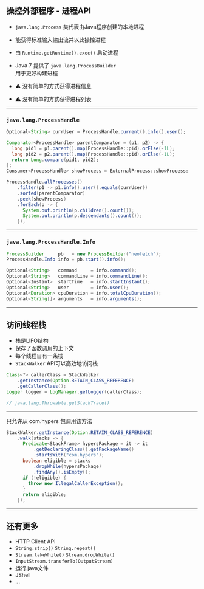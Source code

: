 ## 操控外部程序 - 进程API

- `java.lang.Process` 类代表由Java程序创建的本地进程
- 能获得标准输入输出流并以此操控进程
- 由 `Runtime.getRuntime().exec()` 启动进程
- Java 7 提供了 `java.lang.ProcessBuilder` \
  用于更好构建进程

- ⚠️ 没有简单的方式获得进程信息
- ⚠️ 没有简单的方式获得进程列表

---

###  `java.lang.ProcessHandle`

```java
Optional<String> currUser = ProcessHandle.current().info().user();

Comparator<ProcessHandle> parentComparator = (p1, p2) -> {
  long pid1 = p1.parent().map(ProcessHandle::pid).orElse(-1L);
  long pid2 = p2.parent().map(ProcessHandle::pid).orElse(-1L);
  return Long.compare(pid1, pid2);
};
Consumer<ProcessHandle> showProcess = ExternalProcess::showProcess;

ProcessHandle.allProcesses()
    .filter(p1 -> p1.info().user().equals(currUser))
    .sorted(parentComparator)
    .peek(showProcess)
    .forEach(p -> {
      System.out.println(p.children().count());
      System.out.println(p.descendants().count());
    });
```
<!-- .element: class="stretch" -->

---

###  `java.lang.ProcessHandle.Info`

```java
ProcessBuilder     pb   = new ProcessBuilder("neofetch");
ProcessHandle.Info info = pb.start().info();

Optional<String>   command     = info.command();
Optional<String>   commandLine = info.commandLine();
Optional<Instant>  startTime   = info.startInstant();
Optional<String>   user        = info.user();
Optional<Duration> cpuDuration = info.totalCpuDuration();
Optional<String[]> arguments   = info.arguments();
```

------

## 访问线程栈

- 栈是LIFO结构
- 保存了函数调用的上下文
- 每个线程自有一条栈
- `StackWalker` API可以高效地访问栈

```java
Class<?> callerClass = StackWalker
    .getInstance(Option.RETAIN_CLASS_REFERENCE)
    .getCallerClass();
Logger logger = LogManager.getLogger(callerClass);

// java.lang.Throwable.getStackTrace()
```

---

只允许从 com.hypers 包调用该方法

```java
StackWalker.getInstance(Option.RETAIN_CLASS_REFERENCE)
    .walk(stacks -> {
      Predicate<StackFrame> hypersPackage = it -> it
          .getDeclaringClass().getPackageName()
          .startsWith("com.hypers");
      boolean eligible = stacks
          .dropWhile(hypersPackage)
          .findAny().isEmpty();
      if (!eligible) {
        throw new IllegalCallerException();
      }
      return eligible;
    });
```

------
<!-- .slide: class="center" -->

## 还有更多

- HTTP Client API
- `String.strip()` `String.repeat()`
- `Stream.takeWhile()` `Stream.dropWhile()`
- `InputStream.transferTo(OutputStream)`
- 运行.java文件
- JShell
- ...
